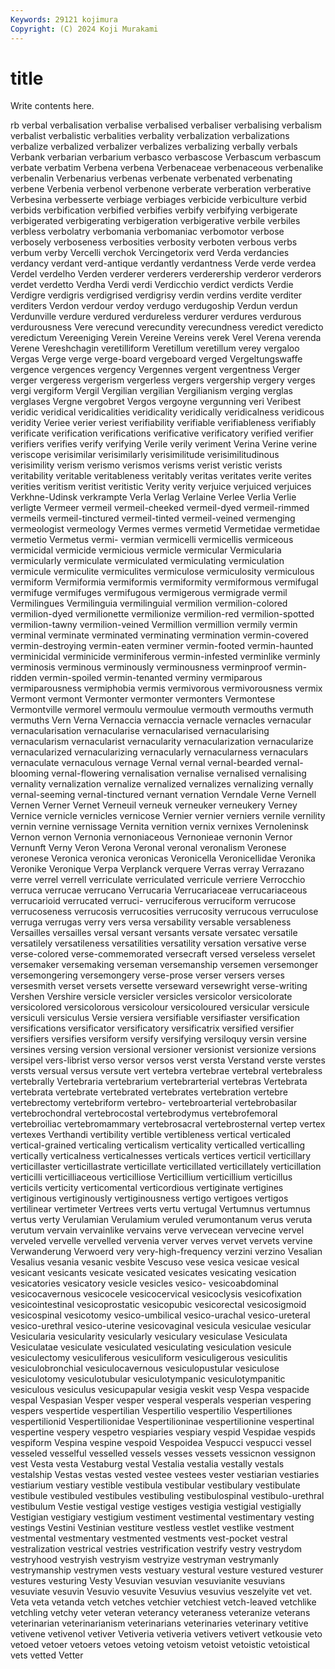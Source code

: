 ```yaml
---
Keywords: 29121 kojimura
Copyright: (C) 2024 Koji Murakami
---
```


# title

Write contents here.



rb verbal verbalisation
verbalise verbalised verbaliser verbalising verbalism verbalist verbalistic verbalities verbality verbalization
verbalizations verbalize verbalized verbalizer verbalizes verbalizing verbally verbals Verbank verbarian
verbarium verbasco verbascose Verbascum verbascum verbate verbatim Verbena verbena Verbenaceae
verbenaceous verbenalike verbenalin Verbenarius verbenas verbenate verbenated verbenating verbene Verbenia
verbenol verbenone verberate verberation verberative Verbesina verbesserte verbiage verbiages verbicide
verbiculture verbid verbids verbification verbified verbifies verbify verbifying verbigerate verbigerated
verbigerating verbigeration verbigerative verbile verbiles verbless verbolatry verbomania verbomaniac verbomotor
verbose verbosely verboseness verbosities verbosity verboten verbous verbs verbum verby
Vercelli verchok Vercingetorix verd Verda verdancies verdancy verdant verd-antique verdantly
verdantness Verde verde verdea Verdel verdelho Verden verderer verderers verderership
verderor verderors verdet verdetto Verdha Verdi verdi Verdicchio verdict verdicts
Verdie Verdigre verdigris verdigrised verdigrisy verdin verdins verdite verditer verditers
Verdon verdour verdoy verdugo verdugoship Verdun verdun Verdunville verdure verdured
verdureless verdurer verdures verdurous verdurousness Vere verecund verecundity verecundness veredict
veredicto veredictum Vereeniging Verein Vereine Vereins verek Verel Verena verenda
Verene Vereshchagin veretilliform Veretillum veretillum verey vergaloo Vergas Verge verge
verge-board vergeboard verged Vergeltungswaffe vergence vergences vergency Vergennes vergent vergentness
Verger verger vergeress vergerism vergerless vergers vergership vergery verges vergi
vergiform Vergil Vergilian vergilian Vergilianism verging verglas verglases Vergne vergobret
Vergos vergoyne vergunning veri Veribest veridic veridical veridicalities veridicality veridically
veridicalness veridicous veridity Veriee verier veriest verifiability verifiable verifiableness verifiably
verificate verification verifications verificative verificatory verified verifier verifiers verifies verify
verifying Verile verily veriment Verina Verine verine veriscope verisimilar verisimilarly
verisimilitude verisimilitudinous verisimility verism verismo verismos verisms verist veristic verists
veritability veritable veritableness veritably veritas veritates verite verites verities veritism
veritist veritistic Verity verity verjuice verjuiced verjuices Verkhne-Udinsk verkrampte Verla
Verlag Verlaine Verlee Verlia Verlie verligte Vermeer vermeil vermeil-cheeked vermeil-dyed
vermeil-rimmed vermeils vermeil-tinctured vermeil-tinted vermeil-veined vermenging vermeologist vermeology Vermes vermes
vermetid Vermetidae vermetidae vermetio Vermetus vermi- vermian vermicelli vermicellis vermiceous
vermicidal vermicide vermicious vermicle vermicular Vermicularia vermicularly vermiculate vermiculated vermiculating
vermiculation vermicule vermiculite vermiculites vermiculose vermiculosity vermiculous vermiform Vermiformia vermiformis
vermiformity vermiformous vermifugal vermifuge vermifuges vermifugous vermigerous vermigrade vermil Vermilingues
Vermilinguia vermilinguial vermilion vermilion-colored vermilion-dyed vermilionette vermilionize vermilion-red vermilion-spotted vermilion-tawny
vermilion-veined Vermillion vermillion vermily vermin verminal verminate verminated verminating vermination
vermin-covered vermin-destroying vermin-eaten verminer vermin-footed vermin-haunted verminicidal verminicide verminiferous vermin-infested
verminlike verminly verminosis verminous verminously verminousness verminproof vermin-ridden vermin-spoiled vermin-tenanted
verminy vermiparous vermiparousness vermiphobia vermis vermivorous vermivorousness vermix Vermont vermont
Vermonter vermonter vermonters Vermontese Vermontville vermorel vermoulu vermoulue vermouth vermouths
vermuth vermuths Vern Verna Vernaccia vernaccia vernacle vernacles vernacular vernacularisation
vernacularise vernacularised vernacularising vernacularism vernacularist vernacularity vernacularization vernacularize vernacularized vernacularizing
vernacularly vernacularness vernaculars vernaculate vernaculous vernage Vernal vernal vernal-bearded vernal-blooming
vernal-flowering vernalisation vernalise vernalised vernalising vernality vernalization vernalize vernalized vernalizes
vernalizing vernally vernal-seeming vernal-tinctured vernant vernation Verndale Verne Vernell Vernen
Verner Vernet Verneuil verneuk verneuker verneukery Verney Vernice vernicle vernicles
vernicose Vernier vernier verniers vernile vernility vernin vernine vernissage Vernita
vernition vernix vernixes Vernoleninsk Vernon vernon Vernonia vernoniaceous Vernonieae vernonin
Vernor Vernunft Verny Veron Verona Veronal veronal veronalism Veronese veronese
Veronica veronica veronicas Veronicella Veronicellidae Veronika Veronike Veronique Verpa Verplanck
verquere Verras verray Verrazano verre verrel verrell verriculate verriculated verricule
verriere Verrocchio verruca verrucae verrucano Verrucaria Verrucariaceae verrucariaceous verrucarioid verrucated
verruci- verruciferous verruciform verrucose verrucoseness verrucosis verrucosities verrucosity verrucous verruculose
verruga verrugas verry vers versa versability versable versableness Versailles versailles
versal versant versants versate versatec versatile versatilely versatileness versatilities versatility
versation versative verse verse-colored verse-commemorated versecraft versed verseless verselet versemaker
versemaking verseman versemanship versemen versemonger versemongering versemongery verse-prose verser versers
verses versesmith verset versets versette verseward versewright verse-writing Vershen Vershire
versicle versicler versicles versicolor versicolorate versicolored versicolorous versicolour versicoloured versicular
versicule versiculi versiculus Versie versiera versifiable versifiaster versification versifications versificator
versificatory versificatrix versified versifier versifiers versifies versiform versify versifying versiloquy
versin versine versines versing version versional versioner versionist versionize versions
versipel vers-librist verso versor versos verst versta Verstand verste verstes
versts versual versus versute vert vertebra vertebrae vertebral vertebraless vertebrally
Vertebraria vertebrarium vertebrarterial vertebras Vertebrata vertebrata vertebrate vertebrated vertebrates vertebration
vertebre vertebrectomy vertebriform vertebro- vertebroarterial vertebrobasilar vertebrochondral vertebrocostal vertebrodymus vertebrofemoral
vertebroiliac vertebromammary vertebrosacral vertebrosternal vertep vertex vertexes Verthandi vertibility vertible
vertibleness vertical verticaled vertical-grained verticaling verticalism verticality verticalled verticalling vertically
verticalness verticalnesses verticals vertices verticil verticillary verticillaster verticillastrate verticillate verticillated
verticillately verticillation verticilli verticilliaceous verticilliose Verticillium verticillium verticillus verticils verticity
verticomental verticordious vertiginate vertigines vertiginous vertiginously vertiginousness vertigo vertigoes vertigos
vertilinear vertimeter Vertrees verts vertu vertugal Vertumnus vertumnus vertus verty
Verulamian Verulamium veruled verumontanum verus veruta verutum vervain vervainlike vervains
verve vervecean vervecine vervel verveled vervelle vervelled vervenia verver verves
vervet vervets vervine Verwanderung Verwoerd very very-high-frequency verzini verzino Vesalian
Vesalius vesania vesanic vesbite Vescuso vese vesica vesicae vesical vesicant
vesicants vesicate vesicated vesicates vesicating vesication vesicatories vesicatory vesicle vesicles
vesico- vesicoabdominal vesicocavernous vesicocele vesicocervical vesicoclysis vesicofixation vesicointestinal vesicoprostatic vesicopubic
vesicorectal vesicosigmoid vesicospinal vesicotomy vesico-umbilical vesico-urachal vesico-ureteral vesico-urethral vesico-uterine vesicovaginal
vesicula vesiculae vesicular Vesicularia vesicularity vesicularly vesiculary vesiculase Vesiculata Vesiculatae
vesiculate vesiculated vesiculating vesiculation vesicule vesiculectomy vesiculiferous vesiculiform vesiculigerous vesiculitis
vesiculobronchial vesiculocavernous vesiculopustular vesiculose vesiculotomy vesiculotubular vesiculotympanic vesiculotympanitic vesiculous vesiculus
vesicupapular vesigia veskit vesp Vespa vespacide vespal Vespasian Vesper vesper
vesperal vesperals vesperian vespering vespers vespertide vespertilian Vespertilio vespertilio Vespertiliones
vespertilionid Vespertilionidae Vespertilioninae vespertilionine vespertinal vespertine vespery vespetro vespiaries vespiary
vespid Vespidae vespids vespiform Vespina vespine vespoid Vespoidea Vespucci vespucci
vessel vesseled vesselful vesselled vessels vesses vessets vessicnon vessignon vest
Vesta vesta Vestaburg vestal Vestalia vestalia vestally vestals vestalship Vestas
vestas vested vestee vestees vester vestiarian vestiaries vestiarium vestiary vestible
vestibula vestibular vestibulary vestibulate vestibule vestibuled vestibules vestibuling vestibulospinal vestibulo-urethral
vestibulum Vestie vestigal vestige vestiges vestigia vestigial vestigially Vestigian vestigiary
vestigium vestiment vestimental vestimentary vesting vestings Vestini Vestinian vestiture vestless
vestlet vestlike vestment vestmental vestmentary vestmented vestments vest-pocket vestral vestralization
vestrical vestries vestrification vestrify vestry vestrydom vestryhood vestryish vestryism vestryize
vestryman vestrymanly vestrymanship vestrymen vests vestuary vestural vesture vestured vesturer
vestures vesturing Vesty Vesuvian vesuvian vesuvianite vesuvians vesuviate vesuvin Vesuvio
vesuvite Vesuvius vesuvius veszelyite vet vet. Veta veta vetanda vetch
vetches vetchier vetchiest vetch-leaved vetchlike vetchling vetchy veter veteran veterancy
veteraness veteranize veterans veterinarian veterinarianism veterinarians veterinaries veterinary vetitive vetivene
vetivenol vetiver Vetiveria vetiveria vetivers vetivert vetkousie veto vetoed vetoer
vetoers vetoes vetoing vetoism vetoist vetoistic vetoistical vets vetted Vetter
